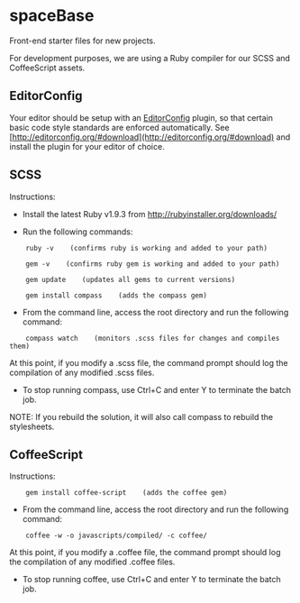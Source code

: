 spaceBase
=========

Front-end starter files for new projects.

For development purposes, we are using a Ruby compiler for our SCSS and CoffeeScript assets.

## EditorConfig

Your editor should be setup with an [EditorConfig](http://editorconfig.org/)
plugin, so that certain basic code style standards are enforced automatically.
See [http://editorconfig.org/#download](http://editorconfig.org/#download) and
install the plugin for your editor of choice.

## SCSS

Instructions:

- Install the latest Ruby v1.9.3 from http://rubyinstaller.org/downloads/

- Run the following commands:

```shell
    ruby -v    (confirms ruby is working and added to your path)

    gem -v    (confirms ruby gem is working and added to your path)

    gem update    (updates all gems to current versions)

    gem install compass    (adds the compass gem)
```

- From the command line, access the root directory and run the following command:

```shell
    compass watch    (monitors .scss files for changes and compiles them)
```

At this point, if you modify a .scss file, the command prompt should log the compilation of any modified .scss files.

- To stop running compass, use Ctrl+C and enter Y to terminate the batch job.

NOTE: If you rebuild the solution, it will also call compass to rebuild the stylesheets.

## CoffeeScript

Instructions:

```shell
    gem install coffee-script    (adds the coffee gem)
```

- From the command line, access the root directory and run the following command:

```shell
    coffee -w -o javascripts/compiled/ -c coffee/
```

At this point, if you modify a .coffee file, the command prompt should log the compilation of any modified .coffee files.

- To stop running coffee, use Ctrl+C and enter Y to terminate the batch job.
